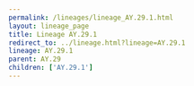 ```yaml
---
permalink: /lineages/lineage_AY.29.1.html
layout: lineage_page
title: Lineage AY.29.1
redirect_to: ../lineage.html?lineage=AY.29.1
lineage: AY.29.1
parent: AY.29
children: ['AY.29.1']
---
```

